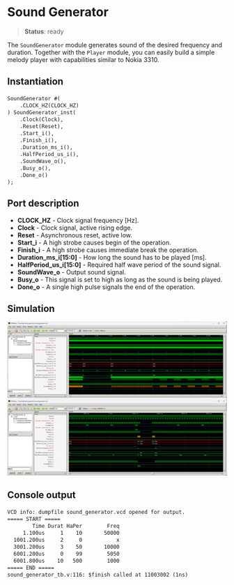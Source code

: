 # Sound Generator

>**Status**: ready

The `SoundGenerator` module generates sound of the desired frequency and duration. Together with the `Player` module, you can easily build a simple melody player with capabilities similar to Nokia 3310.

## Instantiation

    SoundGenerator #(
        .CLOCK_HZ(CLOCK_HZ)
    ) SoundGenerator_inst(
        .Clock(Clock),
        .Reset(Reset),
        .Start_i(),
        .Finish_i(),
        .Duration_ms_i(),
        .HalfPeriod_us_i(),
        .SoundWave_o(),
        .Busy_o(),
        .Done_o()
    );

## Port description

+ **CLOCK_HZ** - Clock signal frequency [Hz].
+ **Clock** - Clock signal, active rising edge.
+ **Reset** - Asynchronous reset, active low.
+ **Start_i** - A high strobe causes begin of the operation.
+ **Finish_i** - A high strobe causes immediate break the operation.
+ **Duration_ms_i[15:0]** - How long the sound has to be played [ms].
+ **HalfPeriod_us_i[15:0]** - Required half wave period of the sound signal.
+ **SoundWave_o** - Output sound signal.
+ **Busy_o** - This signal is set to high as long as the sound is being played.
+ **Done_o** - A single high pulse signals the end of the operation.

## Simulation

![Simulation](simulation.png "Simulation")
![Simulation](simulation2.png "Simulation")

## Console output

    VCD info: dumpfile sound_generator.vcd opened for output.
    ===== START =====
            Time Durat HaPer        Freq
         1.100us     1    10       50000
      1001.200us     2     0           x
      3001.200us     3    50       10000
      6001.200us     0    99        5050
      6001.800us    10   500        1000
    ===== END =====
    sound_generator_tb.v:116: $finish called at 11003002 (1ns)


